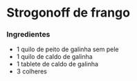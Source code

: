 # Strogonoff de frango

### Ingredientes

- 1 quilo de peito de galinha sem pele
- 1 quilo de caldo de galinha
- 1 tablete de caldo de galinha
- 3 colheres
